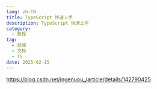 ```yaml
---
lang: zh-CN
title: TypeScript 快速上手
description: TypeScript 快速上手
category:
  - 教程
tag:
  - 前端
  - 文档
  - TS
date: 2025-02-15
---
```


https://blog.csdn.net/ingenuou_/article/details/142790425
